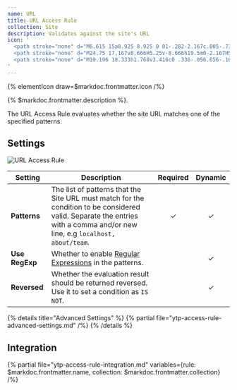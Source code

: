 ```yaml
---
name: URL
title: URL Access Rule
collection: Site
description: Validates against the site's URL
icon: '
  <path stroke="none" d="M6.615 15a8.925 8.925 0 01-.282-2.167c.005-.73.1-1.458.282-2.166h3.662a17.823 17.823 0 00-.152 2.166c.007.725.057 1.448.152 2.167h2.188a15.958 15.958 0 01-.173-2.167c.008-.725.065-1.449.173-2.166h5.07c.108.717.165 1.441.173 2.166-.008.726-.066 1.45-.173 2.167h2.188c.095-.719.145-1.442.152-2.167a17.823 17.823 0 00-.152-2.166h3.662c.182.708.277 1.435.282 2.166A8.925 8.925 0 0123.385 15l2.448 1.083v-3.25C25.833 6.89 20.943 2 15 2 9.057 2 4.167 6.89 4.167 12.833v3.25L6.615 15zm15.882-6.5H19.3a16.953 16.953 0 00-1.495-3.857 8.703 8.703 0 014.69 3.857zM15 4.21a15.27 15.27 0 012.07 4.29h-4.14A15.27 15.27 0 0115 4.21zm-2.806.433A16.953 16.953 0 0010.7 8.5H7.503a8.657 8.657 0 014.691-3.857z"/>
  <path stroke="none" d="M24.75 17.167v8.666H5.25v-8.666h19.5m0-2.167H5.25a2.177 2.177 0 00-2.167 2.167v8.666c0 1.19.978 2.167 2.167 2.167h19.5a2.177 2.177 0 002.167-2.167v-8.666A2.177 2.177 0 0024.75 15z"/>
  <path stroke="none" d="M10.196 18.333h1.768v3.416c0 .336-.056.656-.16.96-.104.296-.272.56-.496.784a1.967 1.967 0 01-.712.48c-.344.128-.752.192-1.232.192-.28 0-.584-.024-.912-.064-.336-.04-.608-.112-.832-.232a2.15 2.15 0 01-.608-.488 1.929 1.929 0 01-.376-.664 3.63 3.63 0 01-.16-.968v-3.416h1.76v3.496c0 .312.088.56.264.736.176.176.416.264.72.264s.544-.088.72-.264c.168-.168.256-.416.256-.736v-3.496zM13.156 24.061v-5.728h2.952c.544 0 .96.048 1.256.144.288.088.52.264.696.52.176.256.264.56.264.928 0 .32-.064.592-.2.824-.136.232-.32.416-.56.56-.152.088-.36.168-.624.224.216.072.368.144.464.208.064.048.16.152.28.304.128.152.208.272.248.352l.856 1.664h-2l-.944-1.752c-.12-.224-.224-.368-.32-.44a.748.748 0 00-.432-.136h-.16v2.328h-1.776zm1.776-3.408h.752c.08 0 .232-.024.464-.08a.425.425 0 00.288-.176.548.548 0 00.112-.336.522.522 0 00-.176-.424c-.12-.096-.336-.144-.656-.144h-.784v1.16zM19.355 18.333h1.768v4.32h2.768v1.408h-4.536v-5.728z"/>
'
---
```


{% elementIcon draw=$markdoc.frontmatter.icon /%}

{% $markdoc.frontmatter.description %}.

The URL Access Rule evaluates whether the site URL matches one of the specified patterns.

## Settings

![URL Access Rule](/assets/ytp/access/rule-url.webp)

| Setting | Description | Required | Dynamic |
| ------- | ----------- | :------: | :-----: |
| **Patterns** | The list of patterns that the Site URL must match for the condition to be considered valid. Separate the entries with a comma and/or new line, e.g `localhost, about/team`. | &#x2713; | &#x2713; |
| **Use RegExp** | Whether to enable [Regular Expressions](https://regex101.com) in the patterns. | | &#x2713; |
| **Reversed** | Whether the evaluation result should be returned reversed. Use it to set a condition as `IS NOT`. | | &#x2713; |

{% details title="Advanced Settings" %}
    {% partial file="ytp-access-rule-advanced-settings.md" /%}
{% /details %}

## Integration

{% partial file="ytp-access-rule-integration.md" variables={rule: $markdoc.frontmatter.name, collection: $markdoc.frontmatter.collection} /%}
